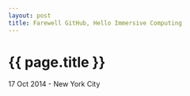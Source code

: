 ```yaml
---
layout: post
title: Farewell GitHub, Hello Immersive Computing
---
```


{{ page.title }}
================

<p class="meta">17 Oct 2014 - New York City</p>
